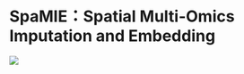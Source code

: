 # SpaMIE：Spatial Multi-Omics Imputation and Embedding

![](https://github.com/xxdwdwd/SpaMIE/edit/main/overview.jpg)
